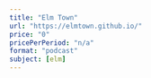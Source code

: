 ```yaml
---
title: "Elm Town"
url: "https://elmtown.github.io/"
price: "0"
pricePerPeriod: "n/a"
format: "podcast"
subject: [elm]
---
```

